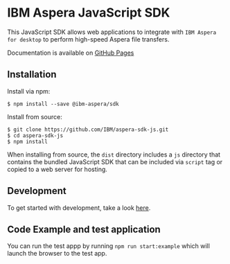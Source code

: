 # IBM Aspera JavaScript SDK
This JavaScript SDK allows web applications to integrate with `IBM Aspera for desktop` to perform high-speed Aspera file transfers.

Documentation is available on [GitHub Pages](https://ibm.github.io/aspera-sdk-js/docs/)

## Installation
Install via npm:

```shell
$ npm install --save @ibm-aspera/sdk
```

Install from source:

```shell
$ git clone https://github.com/IBM/aspera-sdk-js.git
$ cd aspera-sdk-js
$ npm install
```

When installing from source, the `dist` directory includes a `js` directory that contains the bundled JavaScript SDK that can be included via `script` tag
or copied to a web server for hosting.

## Development
To get started with development, take a look [here](https://github.com/IBM/aspera-sdk-js/blob/main/docs/DEVELOPMENT.md).

## Code Example and test application
You can run the test appp by running `npm run start:example` which will launch the browser to the test app.
